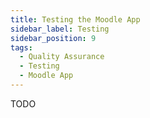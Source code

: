 ```yaml
---
title: Testing the Moodle App
sidebar_label: Testing
sidebar_position: 9
tags:
  - Quality Assurance
  - Testing
  - Moodle App
---
```


TODO
